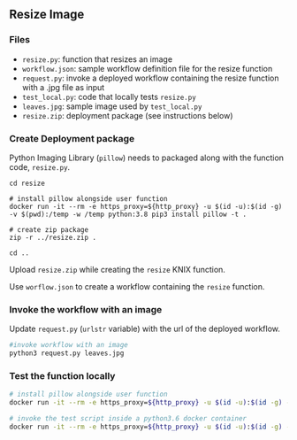 ## Resize Image

### Files

* `resize.py`: function that resizes an image
* `workflow.json`: sample workflow definition file for the resize function
* `request.py`: invoke a deployed workflow containing the resize function with a .jpg file as input
* `test_local.py`: code that locally tests `resize.py`
* `leaves.jpg`: sample image used by `test_local.py`
* `resize.zip`: deployment package (see instructions below)

### Create Deployment package

Python Imaging Library (`pillow`) needs to packaged along with the function code, `resize.py`.

```shell
cd resize

# install pillow alongside user function
docker run -it --rm -e https_proxy=${http_proxy} -u $(id -u):$(id -g) -v $(pwd):/temp -w /temp python:3.8 pip3 install pillow -t .

# create zip package
zip -r ../resize.zip .

cd ..
```

Upload `resize.zip` while creating the `resize` KNIX function.

Use `worflow.json` to create a workflow containing the `resize` function.

### Invoke the workflow with an image

Update `request.py` (`urlstr` variable) with the url of the deployed workflow.

```bash
#invoke workflow with an image
python3 request.py leaves.jpg
```

### Test the function locally

```bash
# install pillow alongside user function
docker run -it --rm -e https_proxy=${http_proxy} -u $(id -u):$(id -g) -v $(pwd):/temp -w /temp python:3.8 pip3 install pillow -t .

# invoke the test script inside a python3.6 docker container
docker run -it --rm -e https_proxy=${http_proxy} -u $(id -u):$(id -g) -v $(pwd):/temp -w /temp python:3.8 python3 test_local.py
```
